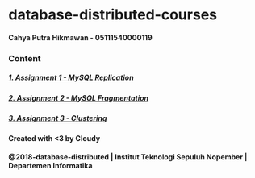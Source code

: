 # database-distributed-courses

#### Cahya Putra Hikmawan - 05111540000119

### Content
##### [1. Assignment 1 - MySQL Replication](mysql-replication "MySQL Replication")
##### [2. Assignment 2 - MySQL Fragmentation](mysql-fragmentation "MySQL Fragmentation")
##### [3. Assignment 3 - Clustering](clustering "Clustering")

#### Created with <3 by Cloudy
#### @2018-database-distributed | Institut Teknologi Sepuluh Nopember | Departemen Informatika
